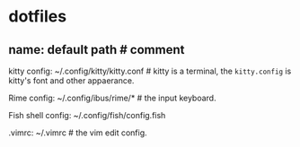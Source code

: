 # dotfiles
## name: default path # comment

kitty config: ~/.config/kitty/kitty.conf # kitty is a terminal, the `kitty.config` is kitty's font and other appaerance.

Rime config: ~/.config/ibus/rime/* # the input keyboard.

Fish shell config: ~/.config/fish/config.fish

.vimrc: ~/.vimrc # the vim edit config.
